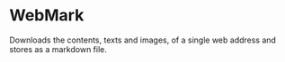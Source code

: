 WebMark
=======

Downloads the contents, texts and images, of a single web address and stores as a markdown file.